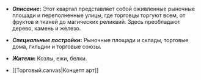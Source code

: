 - **_Описание_:**
    Этот квартал представляет собой оживленные рыночные площади и переполненные улицы, где торговцы торгуют всем, от фруктов и тканей до магических реликвий. Здесь преобладают дерево, камень и железо.

- **_Специальные постройки_:**
    Рыночные площади и склады, торговые дома, гильдии и торговые союзы.

- **_Жители_:**
    Козлы, ежи, белки.

- [[Торговый.canvas|Концепт арт]]